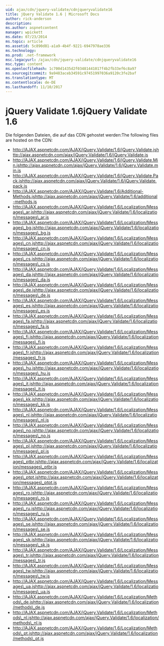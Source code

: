 ```yaml
---
uid: ajax/cdn/jquery-validate/cdnjqueryvalidate16
title: jQuery Validate 1.6 | Microsoft Docs
author: rick-anderson
description: 
ms.author: aspnetcontent
manager: wpickett
ms.date: 07/23/2014
ms.topic: article
ms.assetid: 5c890d81-a1a9-4b4f-9221-6947978ae336
ms.technology: 
ms.prod: .net-framework
msc.legacyurl: /ajax/cdn/jquery-validate/cdnjqueryvalidate16
msc.type: content
ms.openlocfilehash: 1c700d1435d2f03481441017f4b2fb33ef6c8a97
ms.sourcegitcommit: 9a9483aceb34591c97451997036a9120c3fe2baf
ms.translationtype: MT
ms.contentlocale: de-DE
ms.lasthandoff: 11/10/2017
---
```

<a name="jquery-validate-16"></a><span data-ttu-id="65c38-102">jQuery Validate 1.6</span><span class="sxs-lookup"><span data-stu-id="65c38-102">jQuery Validate 1.6</span></span>
====================
<span data-ttu-id="65c38-103">Die folgenden Dateien, die auf das CDN gehostet werden:</span><span class="sxs-lookup"><span data-stu-id="65c38-103">The following files are hosted on the CDN:</span></span>

- <span data-ttu-id="65c38-104">http://AJAX.aspnetcdn.com/AJAX/jQuery.Validate/1.6/jQuery.Validate.js</span><span class="sxs-lookup"><span data-stu-id="65c38-104">http://ajax.aspnetcdn.com/ajax/jQuery.Validate/1.6/jQuery.Validate.js</span></span>
- <span data-ttu-id="65c38-105">http://AJAX.aspnetcdn.com/AJAX/jQuery.Validate/1.6/jQuery.Validate.Min.js</span><span class="sxs-lookup"><span data-stu-id="65c38-105">http://ajax.aspnetcdn.com/ajax/jQuery.Validate/1.6/jQuery.Validate.min.js</span></span>
- <span data-ttu-id="65c38-106">http://AJAX.aspnetcdn.com/AJAX/jQuery.Validate/1.6/jQuery.Validate.Pack.js</span><span class="sxs-lookup"><span data-stu-id="65c38-106">http://ajax.aspnetcdn.com/ajax/jQuery.Validate/1.6/jQuery.Validate.pack.js</span></span>
- <span data-ttu-id="65c38-107">http://AJAX.aspnetcdn.com/AJAX/jQuery.Validate/1.6/Additional-Methods.js</span><span class="sxs-lookup"><span data-stu-id="65c38-107">http://ajax.aspnetcdn.com/ajax/jQuery.Validate/1.6/additional-methods.js</span></span>
- <span data-ttu-id="65c38-108">http://AJAX.aspnetcdn.com/AJAX/jQuery.Validate/1.6/Localization/Messages\_ar.js</span><span class="sxs-lookup"><span data-stu-id="65c38-108">http://ajax.aspnetcdn.com/ajax/jQuery.Validate/1.6/localization/messages\_ar.js</span></span>
- <span data-ttu-id="65c38-109">http://AJAX.aspnetcdn.com/AJAX/jQuery.Validate/1.6/Localization/Messages\_bg.js</span><span class="sxs-lookup"><span data-stu-id="65c38-109">http://ajax.aspnetcdn.com/ajax/jQuery.Validate/1.6/localization/messages\_bg.js</span></span>
- <span data-ttu-id="65c38-110">http://AJAX.aspnetcdn.com/AJAX/jQuery.Validate/1.6/Localization/Messages\_cn.js</span><span class="sxs-lookup"><span data-stu-id="65c38-110">http://ajax.aspnetcdn.com/ajax/jQuery.Validate/1.6/localization/messages\_cn.js</span></span>
- <span data-ttu-id="65c38-111">http://AJAX.aspnetcdn.com/AJAX/jQuery.Validate/1.6/Localization/Messages\_cs.js</span><span class="sxs-lookup"><span data-stu-id="65c38-111">http://ajax.aspnetcdn.com/ajax/jQuery.Validate/1.6/localization/messages\_cs.js</span></span>
- <span data-ttu-id="65c38-112">http://AJAX.aspnetcdn.com/AJAX/jQuery.Validate/1.6/Localization/Messages\_da.js</span><span class="sxs-lookup"><span data-stu-id="65c38-112">http://ajax.aspnetcdn.com/ajax/jQuery.Validate/1.6/localization/messages\_da.js</span></span>
- <span data-ttu-id="65c38-113">http://AJAX.aspnetcdn.com/AJAX/jQuery.Validate/1.6/Localization/Messages\_de.js</span><span class="sxs-lookup"><span data-stu-id="65c38-113">http://ajax.aspnetcdn.com/ajax/jQuery.Validate/1.6/localization/messages\_de.js</span></span>
- <span data-ttu-id="65c38-114">http://AJAX.aspnetcdn.com/AJAX/jQuery.Validate/1.6/Localization/Messages\_es.js</span><span class="sxs-lookup"><span data-stu-id="65c38-114">http://ajax.aspnetcdn.com/ajax/jQuery.Validate/1.6/localization/messages\_es.js</span></span>
- <span data-ttu-id="65c38-115">http://AJAX.aspnetcdn.com/AJAX/jQuery.Validate/1.6/Localization/Messages\_fa.js</span><span class="sxs-lookup"><span data-stu-id="65c38-115">http://ajax.aspnetcdn.com/ajax/jQuery.Validate/1.6/localization/messages\_fa.js</span></span>
- <span data-ttu-id="65c38-116">http://AJAX.aspnetcdn.com/AJAX/jQuery.Validate/1.6/Localization/Messages\_fi.js</span><span class="sxs-lookup"><span data-stu-id="65c38-116">http://ajax.aspnetcdn.com/ajax/jQuery.Validate/1.6/localization/messages\_fi.js</span></span>
- <span data-ttu-id="65c38-117">http://AJAX.aspnetcdn.com/AJAX/jQuery.Validate/1.6/Localization/Messages\_fr.js</span><span class="sxs-lookup"><span data-stu-id="65c38-117">http://ajax.aspnetcdn.com/ajax/jQuery.Validate/1.6/localization/messages\_fr.js</span></span>
- <span data-ttu-id="65c38-118">http://AJAX.aspnetcdn.com/AJAX/jQuery.Validate/1.6/Localization/Messages\_hu.js</span><span class="sxs-lookup"><span data-stu-id="65c38-118">http://ajax.aspnetcdn.com/ajax/jQuery.Validate/1.6/localization/messages\_hu.js</span></span>
- <span data-ttu-id="65c38-119">http://AJAX.aspnetcdn.com/AJAX/jQuery.Validate/1.6/Localization/Messages\_it.js</span><span class="sxs-lookup"><span data-stu-id="65c38-119">http://ajax.aspnetcdn.com/ajax/jQuery.Validate/1.6/localization/messages\_it.js</span></span>
- <span data-ttu-id="65c38-120">http://AJAX.aspnetcdn.com/AJAX/jQuery.Validate/1.6/Localization/Messages\_kk.js</span><span class="sxs-lookup"><span data-stu-id="65c38-120">http://ajax.aspnetcdn.com/ajax/jQuery.Validate/1.6/localization/messages\_kk.js</span></span>
- <span data-ttu-id="65c38-121">http://AJAX.aspnetcdn.com/AJAX/jQuery.Validate/1.6/Localization/Messages\_nl.js</span><span class="sxs-lookup"><span data-stu-id="65c38-121">http://ajax.aspnetcdn.com/ajax/jQuery.Validate/1.6/localization/messages\_nl.js</span></span>
- <span data-ttu-id="65c38-122">http://AJAX.aspnetcdn.com/AJAX/jQuery.Validate/1.6/Localization/Messages\_no.js</span><span class="sxs-lookup"><span data-stu-id="65c38-122">http://ajax.aspnetcdn.com/ajax/jQuery.Validate/1.6/localization/messages\_no.js</span></span>
- <span data-ttu-id="65c38-123">http://AJAX.aspnetcdn.com/AJAX/jQuery.Validate/1.6/Localization/Messages\_pl.js</span><span class="sxs-lookup"><span data-stu-id="65c38-123">http://ajax.aspnetcdn.com/ajax/jQuery.Validate/1.6/localization/messages\_pl.js</span></span>
- <span data-ttu-id="65c38-124">http://AJAX.aspnetcdn.com/AJAX/jQuery.Validate/1.6/Localization/Messages\_ptbr.js</span><span class="sxs-lookup"><span data-stu-id="65c38-124">http://ajax.aspnetcdn.com/ajax/jQuery.Validate/1.6/localization/messages\_ptbr.js</span></span>
- <span data-ttu-id="65c38-125">http://AJAX.aspnetcdn.com/AJAX/jQuery.Validate/1.6/Localization/Messages\_ptpt.js</span><span class="sxs-lookup"><span data-stu-id="65c38-125">http://ajax.aspnetcdn.com/ajax/jQuery.Validate/1.6/localization/messages\_ptpt.js</span></span>
- <span data-ttu-id="65c38-126">http://AJAX.aspnetcdn.com/AJAX/jQuery.Validate/1.6/Localization/Messages\_ro.js</span><span class="sxs-lookup"><span data-stu-id="65c38-126">http://ajax.aspnetcdn.com/ajax/jQuery.Validate/1.6/localization/messages\_ro.js</span></span>
- <span data-ttu-id="65c38-127">http://AJAX.aspnetcdn.com/AJAX/jQuery.Validate/1.6/Localization/Messages\_ru.js</span><span class="sxs-lookup"><span data-stu-id="65c38-127">http://ajax.aspnetcdn.com/ajax/jQuery.Validate/1.6/localization/messages\_ru.js</span></span>
- <span data-ttu-id="65c38-128">http://AJAX.aspnetcdn.com/AJAX/jQuery.Validate/1.6/Localization/Messages\_se.js</span><span class="sxs-lookup"><span data-stu-id="65c38-128">http://ajax.aspnetcdn.com/ajax/jQuery.Validate/1.6/localization/messages\_se.js</span></span>
- <span data-ttu-id="65c38-129">http://AJAX.aspnetcdn.com/AJAX/jQuery.Validate/1.6/Localization/Messages\_sk.js</span><span class="sxs-lookup"><span data-stu-id="65c38-129">http://ajax.aspnetcdn.com/ajax/jQuery.Validate/1.6/localization/messages\_sk.js</span></span>
- <span data-ttu-id="65c38-130">http://AJAX.aspnetcdn.com/AJAX/jQuery.Validate/1.6/Localization/Messages\_tr.js</span><span class="sxs-lookup"><span data-stu-id="65c38-130">http://ajax.aspnetcdn.com/ajax/jQuery.Validate/1.6/localization/messages\_tr.js</span></span>
- <span data-ttu-id="65c38-131">http://AJAX.aspnetcdn.com/AJAX/jQuery.Validate/1.6/Localization/Messages\_tw.js</span><span class="sxs-lookup"><span data-stu-id="65c38-131">http://ajax.aspnetcdn.com/ajax/jQuery.Validate/1.6/localization/messages\_tw.js</span></span>
- <span data-ttu-id="65c38-132">http://AJAX.aspnetcdn.com/AJAX/jQuery.Validate/1.6/Localization/Messages\_ua.js</span><span class="sxs-lookup"><span data-stu-id="65c38-132">http://ajax.aspnetcdn.com/ajax/jQuery.Validate/1.6/localization/messages\_ua.js</span></span>
- <span data-ttu-id="65c38-133">http://AJAX.aspnetcdn.com/AJAX/jQuery.Validate/1.6/Localization/Methods\_de.js</span><span class="sxs-lookup"><span data-stu-id="65c38-133">http://ajax.aspnetcdn.com/ajax/jQuery.Validate/1.6/localization/methods\_de.js</span></span>
- <span data-ttu-id="65c38-134">http://AJAX.aspnetcdn.com/AJAX/jQuery.Validate/1.6/Localization/Methods\_nl.js</span><span class="sxs-lookup"><span data-stu-id="65c38-134">http://ajax.aspnetcdn.com/ajax/jQuery.Validate/1.6/localization/methods\_nl.js</span></span>
- <span data-ttu-id="65c38-135">http://AJAX.aspnetcdn.com/AJAX/jQuery.Validate/1.6/Localization/Methods\_pt.js</span><span class="sxs-lookup"><span data-stu-id="65c38-135">http://ajax.aspnetcdn.com/ajax/jQuery.Validate/1.6/localization/methods\_pt.js</span></span>
